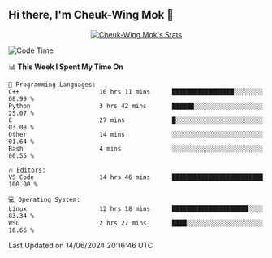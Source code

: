 ## Hi there, I'm Cheuk-Wing Mok 👋

<!--
**mozro0327/mozro0327** is a ✨ _special_ ✨ repository because its `README.md` (this file) appears on your GitHub profile.

Here are some ideas to get you started:

- 🔭 I’m currently working on ...
- 🌱 I’m currently learning ...
- 👯 I’m looking to collaborate on ...
- 🤔 I’m looking for help with ...
- 💬 Ask me about ...
- 📫 How to reach me: ...
- 😄 Pronouns: ...
- ⚡ Fun fact: ...
-->

<p align="center">
  <a href="https://github.com/mozro0327" class="rich-diff-level-one">
    <img src="https://github-readme-stats.vercel.app/api?username=mozro0327&title_color=333&text_color=777" alt="Cheuk-Wing Mok's Stats" >
    <!-- &hide=issues
    <img src="https://github-readme-stats.vercel.app/api?username=mozro0327&hide=issues&title_color=333&text_color=777" alt="Cheuk-Wing Mok's Stats" >
    -->
  </a>
</p>

<!--START_SECTION:waka-->
![Code Time](http://img.shields.io/badge/Code%20Time-2%2C677%20hrs%2019%20mins-blue)

📊 **This Week I Spent My Time On** 

```text
💬 Programming Languages: 
C++                      10 hrs 11 mins      █████████████████░░░░░░░░   68.99 % 
Python                   3 hrs 42 mins       ██████░░░░░░░░░░░░░░░░░░░   25.07 % 
C                        27 mins             █░░░░░░░░░░░░░░░░░░░░░░░░   03.08 % 
Other                    14 mins             ░░░░░░░░░░░░░░░░░░░░░░░░░   01.64 % 
Bash                     4 mins              ░░░░░░░░░░░░░░░░░░░░░░░░░   00.55 % 

🔥 Editors: 
VS Code                  14 hrs 46 mins      █████████████████████████   100.00 % 

💻 Operating System: 
Linux                    12 hrs 18 mins      █████████████████████░░░░   83.34 % 
WSL                      2 hrs 27 mins       ████░░░░░░░░░░░░░░░░░░░░░   16.66 % 
```


 Last Updated on 14/06/2024 20:16:46 UTC
<!--END_SECTION:waka-->

